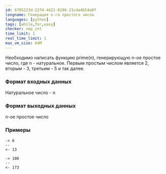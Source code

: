 ```yaml
---
id: 6705223d-22f4-4421-8196-21c4a4b54a8f
longname: Генерация n-го простого числа
languages: [python]
tags: [while,for,easy]
checker: cmp_int
time_limit: 1
real_time_limit: 1
max_vm_size: 64M
---
```



Необходимо написать функцию prime(n), генерирующую n-ое простое число, где n - натуральное. Первым простым числом является 2, вторым - 3, третьим - 5 и так далее.

### Формат входных данных

Натуральное число - n

### Формат выходных данных

n-ое простое число

### Примеры

```
-> 6
--
<- 13
```

```
-> 100
--
<- 173
```
